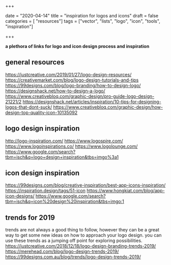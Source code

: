 +++

date = "2020-04-14"
title = "inspiration for logos and icons"
draft = false
categories = [ "resources"]
tags = ["vector", "lists", "logo", "icon", "tools", "inspiration"]

+++

**a plethora of links for logo and icon design process and inspiration**

<!--more-->


## general resources
https://justcreative.com/2019/01/27/logo-design-resources/
https://creativemarket.com/blog/logo-design-tutorials-and-tips
https://99designs.com/blog/logo-branding/how-to-design-logo/
https://designshack.net/how-to-design-a-logo/
https://www.creativebloq.com/graphic-design/pro-guide-logo-design-21221/2
https://designshack.net/articles/inspiration/10-tips-for-designing-logos-that-dont-suck/
https://www.creativebloq.com/graphic-design/how-design-top-quality-icon-10135092

## logo design inspiration
http://logo-inspiration.com/
https://www.logospire.com/
https://www.logoinspirations.co/
https://www.logolounge.com/
https://www.google.com/search?tbm=isch&q=logo+design+inspiration&tbs=imgo%3a1

## icon design inspiration
https://99designs.com/blog/creative-inspiration/best-app-icons-inspiration/
https://inspiration.design/tags/51-icon
https://www.hongkiat.com/blog/app-icon-designs/
https://www.google.com/search?tbm=isch&q=icon%20design%20inspiration&tbs=imgo:1

## trends for 2019
trends are not always a good thing to follow, however they can be a great way to get some new ideas on how to approach your logo design. you can use these trends as a jumping off point for exploring possibilities. 
https://justcreative.com/2018/12/18/logo-design-branding-trends-2019/
https://merehead.com/blog/logo-design-trends-2019/
https://99designs.com.au/blog/trends/logo-design-trends-2019/
